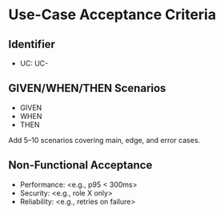 # Use-Case Acceptance Criteria

## Identifier
- UC: UC-<num>

## GIVEN/WHEN/THEN Scenarios
- GIVEN <precondition>
- WHEN <action>
- THEN <observable outcome>

Add 5–10 scenarios covering main, edge, and error cases.

## Non-Functional Acceptance
- Performance: <e.g., p95 < 300ms>
- Security: <e.g., role X only>
- Reliability: <e.g., retries on failure>

